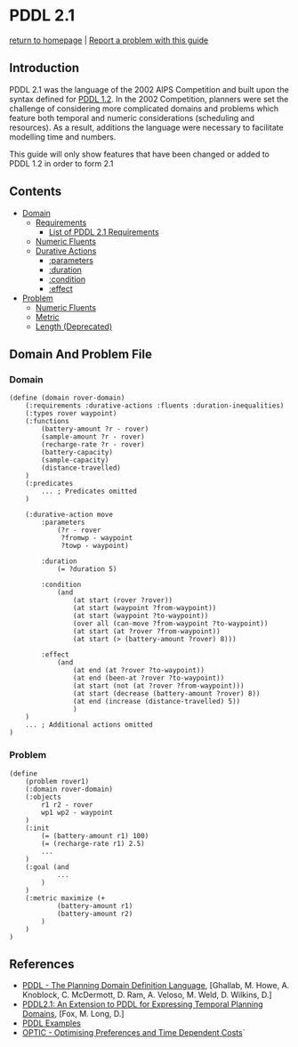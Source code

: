 # PDDL 2.1
[return to homepage](../../readme.md) | [Report a problem with this guide](https://github.com/nergmada/pddl-reference/issues/new/choose)
## Introduction
PDDL 2.1 was the language of the 2002 AIPS Competition and built upon the syntax defined for [PDDL 1.2](../PDDL/main). In the 2002 Competition, planners were set the challenge of considering more complicated domains and problems which feature both temporal and numeric considerations (scheduling and resources). As a result, additions the language were necessary to facilitate modelling time and numbers.

This guide will only show features that have been changed or added to PDDL 1.2 in order to form 2.1

## Contents
- [Domain](./domain.md)
    - [Requirements](./domain.md#requirements)
        - [List of PDDL 2.1 Requirements](./domain.md#list-of-requirements)
    - [Numeric Fluents](./domain.md#numeric-fluents)
    - [Durative Actions](./domain.md#durative-actions)
        - [:parameters](./domain.md#parameters)
        - [:duration](./domain.md#duration)
        - [:condition](./domain.md#condition)
        - [:effect](./domain.md#effect)
- [Problem](./problem.md)
    - [Numeric Fluents](./problem.md#numeric-fluents)
    - [Metric](./problem.md#metric)
    - [Length (Deprecated)](./problem.md#length)

## Domain And Problem File
### Domain
```
(define (domain rover-domain)
    (:requirements :durative-actions :fluents :duration-inequalities)
    (:types rover waypoint)
    (:functions
        (battery-amount ?r - rover)
        (sample-amount ?r - rover)
        (recharge-rate ?r - rover)
        (battery-capacity)
        (sample-capacity)
        (distance-travelled)
    )
    (:predicates
        ... ; Predicates omitted              
	)
	     
    (:durative-action move
        :parameters 
            (?r - rover
             ?fromwp - waypoint 
             ?towp - waypoint)
        
        :duration 
            (= ?duration 5)
        
        :condition
	        (and 
	            (at start (rover ?rover)) 
	            (at start (waypoint ?from-waypoint)) 
	            (at start (waypoint ?to-waypoint)) 
	            (over all (can-move ?from-waypoint ?to-waypoint)) 
	            (at start (at ?rover ?from-waypoint)) 
	            (at start (> (battery-amount ?rover) 8)))
	            
        :effect
	        (and 
	            (at end (at ?rover ?to-waypoint))
	            (at end (been-at ?rover ?to-waypoint))
	            (at start (not (at ?rover ?from-waypoint))) 
	            (at start (decrease (battery-amount ?rover) 8))
                (at end (increase (distance-travelled) 5))
                )
	)
    ... ; Additional actions omitted
)
```
### Problem
```
(define
    (problem rover1)
    (:domain rover-domain)
    (:objects
        r1 r2 - rover
        wp1 wp2 - waypoint
    )
    (:init
        (= (battery-amount r1) 100)
        (= (recharge-rate r1) 2.5)
        ...
    )
    (:goal (and
            ...
        )
    )
    (:metric maximize (+
            (battery-amount r1)
            (battery-amount r2)
        )
    )
)
```

## References
- [PDDL - The Planning Domain Definition Language](http://www.cs.cmu.edu/~mmv/planning/readings/98aips-PDDL.pdf), [Ghallab, M. Howe, A. Knoblock, C. McDermott, D. Ram, A. Veloso, M. Weld, D. Wilkins, D.]
- [PDDL2.1: An Extension to PDDL for Expressing Temporal Planning Domains](https://jair.org/index.php/jair/article/view/10352/24759), [Fox, M. Long, D.]
- [PDDL Examples](https://github.com/yarox/pddl-examples)
- [OPTIC - Optimising Preferences and Time Dependent Costs](https://nms.kcl.ac.uk/planning/software/optic.html)`